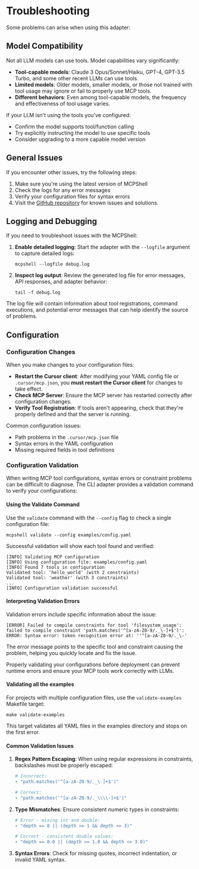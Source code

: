 # Troubleshooting

Some problems can arise when using this adapter:

## Model Compatibility

Not all LLM models can use tools. Model capabilities vary significantly:

- **Tool-capable models**: Claude 3 Opus/Sonnet/Haiku, GPT-4, GPT-3.5 Turbo,
  and some other recent LLMs can use tools.
- **Limited models**: Older models, smaller models, or those not trained with tool
  usage may ignore or fail to properly use MCP tools.
- **Different behaviors**: Even among tool-capable models, the frequency and
  effectiveness of tool usage varies.

If your LLM isn't using the tools you've configured:

- Confirm the model supports tool/function calling
- Try explicitly instructing the model to use specific tools
- Consider upgrading to a more capable model version

## General Issues

If you encounter other issues, try the following steps:

1. Make sure you're using the latest version of MCPShell
2. Check the logs for any error messages
3. Verify your configuration files for syntax errors
4. Visit the [GitHub repository](https://github.com/inercia/MCPShell) for
   known issues and solutions.

## Logging and Debugging

If you need to troubleshoot issues with the MCPShell:

1. **Enable detailed logging**: Start the adapter with the `--logfile` argument to
   capture detailed logs:

   ```console
   mcpshell --logfile debug.log
   ```

2. **Inspect log output**: Review the generated log file for error messages,
   API responses, and adapter behavior:

   ```console
   tail -f debug.log
   ```

The log file will contain information about tool registrations, command executions, and potential error messages that can help identify the source of problems.

## Configuration

### Configuration Changes

When you make changes to your configuration files:

- **Restart the Cursor client**: After modifying your YAML config file
  or `.cursor/mcp.json`, you **must restart the Cursor client** for changes
  to take effect.
- **Check MCP Server**: Ensure the MCP server has restarted correctly after
  configuration changes.
- **Verify Tool Registration**: If tools aren't appearing, check that they're
  properly defined and that the server is running.

Common configuration issues:

- Path problems in the `.cursor/mcp.json` file
- Syntax errors in the YAML configuration
- Missing required fields in tool definitions

### Configuration Validation

When writing MCP tool configurations, syntax errors or constraint problems can be difficult to diagnose. The CLI adapter provides a validation command to verify your configurations:

#### Using the Validate Command

Use the `validate` command with the `--config` flag to check a single configuration file:

```console
mcpshell validate --config examples/config.yaml
```

Successful validation will show each tool found and verified:

```console
[INFO] Validating MCP configuration
[INFO] Using configuration file: examples/config.yaml
[INFO] Found 7 tools in configuration
Validated tool: 'hello_world' (with 2 constraints)
Validated tool: 'weather' (with 3 constraints)
...
[INFO] Configuration validation successful
```

#### Interpreting Validation Errors

Validation errors include specific information about the issue:

```console
[ERROR] Failed to compile constraints for tool 'filesystem_usage': 
failed to compile constraint 'path.matches('^[a-zA-Z0-9/._\-]+$')': 
ERROR: Syntax error: token recognition error at: ''^[a-zA-Z0-9/._\-'
```

The error message points to the specific tool and constraint causing the problem, helping you quickly locate and fix the issue.

Properly validating your configurations before deployment can prevent runtime errors and ensure your MCP tools work correctly with LLMs.

#### Validating all the examples

For projects with multiple configuration files, use the `validate-examples` Makefile target:

```console
make validate-examples
```

This target validates all YAML files in the examples directory and stops on the first error.

#### Common Validation Issues

1. **Regex Pattern Escaping**: When using regular expressions in constraints, backslashes must be properly escaped:

   ```yaml
   # Incorrect:
   - "path.matches('^[a-zA-Z0-9/._\-]+$')"   
   
   # Correct:
   - "path.matches('^[a-zA-Z0-9/._\\\\-]+$')"
   ```

2. **Type Mismatches**: Ensure consistent numeric types in constraints:

   ```yaml
   # Error - mixing int and double:
   - "depth == 0 || (depth >= 1 && depth <= 3)"
   
   # Correct - consistent double values:
   - "depth == 0.0 || (depth >= 1.0 && depth <= 3.0)"
   ```

3. **Syntax Errors**: Check for missing quotes, incorrect indentation, or invalid YAML syntax.
